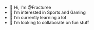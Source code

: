 - 👋 Hi, I’m @Fracturee
- 👀 I’m interested in Sports and Gaming
- 🌱 I’m currently learning a lot
- 💞️ I’m looking to collaborate on fun stuff

<!---
Fracturee/Fracturee is a ✨ special ✨ repository because its `README.md` (this file) appears on your GitHub profile.
You can click the Preview link to take a look at your changes.
--->
